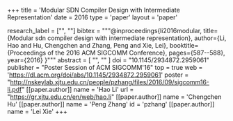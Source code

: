 +++
title = 'Modular SDN Compiler Design with Intermediate Representation'
date = 2016
type = 'paper'
layout = 'paper'

research_label = ["", ""]
bibtex = """@inproceedings{li2016modular,
  title={Modular sdn compiler design with intermediate representation},
  author={Li, Hao and Hu, Chengchen and Zhang, Peng and Xie, Lei},
  booktitle={Proceedings of the 2016 ACM SIGCOMM Conference},
  pages={587--588},
  year={2016}
}"""
abstract = [
    "",
    ""
]
doi = "10.1145/2934872.2959061"
publisher = "Poster Session of ACM SIGCOMM'16"
top = true
web = 'https://dl.acm.org/doi/abs/10.1145/2934872.2959061'
poster = "http://nskeylab.xjtu.edu.cn/people/pzhang/files/2016/09/sigcomm16-li.pdf"
[[paper.author]]
    name = 'Hao Li'
    url = "https://gr.xjtu.edu.cn/en/web/hao.li"
[[paper.author]]
    name = 'Chengchen Hu'
[[paper.author]]
    name = 'Peng Zhang'
    id = 'pzhang'
[[paper.author]]
    name = 'Lei Xie'
+++
